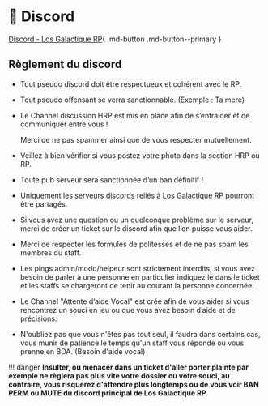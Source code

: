 # 📲 Discord

[Discord - Los Galactique RP](https://discord.gg/aESdYg2uFm){ .md-button .md-button--primary }

## Règlement du discord

* Tout pseudo discord doit être respectueux et cohérent avec le RP.
* Tout pseudo offensant se verra sanctionnable. (Exemple : Ta mere)
* Le Channel discussion HRP est mis en place afin de s’entraider et de communiquer entre vous !

    Merci de ne pas spammer ainsi que de vous respecter mutuellement.
* Veillez à bien vérifier si vous postez votre photo dans la section HRP ou RP.
* Toute pub serveur sera sanctionnée d’un ban définitif !
* Uniquement les serveurs discords reliés à Los Galactique RP pourront être partagés.
* Si vous avez une question ou un quelconque problème sur le serveur, merci de créer un ticket sur le discord afin que l’on puisse vous aider.
* Merci de respecter les formules de politesses et de ne pas spam les membres du staff.
* Les pings admin/modo/helpeur sont strictement interdits, si vous avez besoin de parler à une personne en particulier indiquez le dans le ticket et les staffs se chargeront de tenir au courant la personne concernée.
* Le Channel "Attente d’aide Vocal" est créé afin de vous aider si vous rencontrez un souci en jeu ou que vous avez besoin d’aide et de précisions.
* N'oubliez pas que vous n'êtes pas tout seul, il faudra dans certains cas, vous munir de patience le temps qu'un staff vous réponde ou vous prenne en BDA. (Besoin d'aide vocal)

!!! danger
    **Insulter, ou menacer dans un ticket d'aller porter plainte par exemple ne règlera pas plus vite votre dossier ou votre souci, au contraire, vous risquerez d'attendre plus longtemps ou de vous voir BAN PERM ou MUTE du discord principal de Los Galactique RP.**
